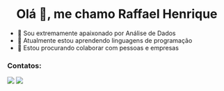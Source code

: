  <h1 align="center">Olá 👋, me chamo Raffael Henrique</h1>

- 👀 Sou extremamente apaixonado por Análise de Dados
- 🌱 Atualmente estou aprendendo linguagens de programação
- 💞️ Estou procurando colaborar com pessoas e empresas

### Contatos:

<div>
<a href = "mailto:raffael3535@gmail.com"><img src="https://img.shields.io/badge/Gmail-D14836?style=for-the-badge&logo=gmail&logoColor=white" target="_blank"></a>
<a href="https://www.linkedin.com/in/raffael-henrique-59922520a/" target="_blank"><img src="https://img.shields.io/badge/-LinkedIn-%230077B5?style=for-the-badge&logo=linkedin&logoColor=white" target="_blank"></a>   
</div>
